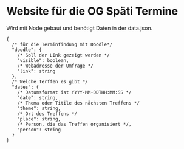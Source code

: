# Website für die OG Späti Termine

Wird mit Node gebaut und benötigt Daten in der data.json.

```
{
  /* für die Terminfindung mit Doodle*/
  "doodle": {
    /* Soll der LInk gezeigt werden */
    "visible": boolean,
    /* Webadresse der Umfrage */
    "link": string
  },
  /* Welche Terffen es gibt */
  "dates": {
    /* Datumsformat ist YYYY-MM-DDTHH:MM:SS */
    "date": string,
    /* Thema oder Titile des nächsten Treffens */
    "theme": string,
    /* Ort des Treffens */
    "place": string,
    /* Person, die das Treffen organisiert */,
    "person": string
  }
}
```
